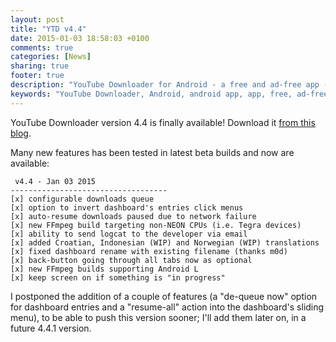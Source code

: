 ```yaml
---
layout: post
title: "YTD v4.4"
date: 2015-01-03 18:58:03 +0100
comments: true
categories: [News]
sharing: true
footer: true
description: "YouTube Downloader for Android - a free and ad-free app - new version"
keywords: "YouTube Downloader, Android, android app, app, free, ad-free, no ads, dentex, video, YouTube, downloader, ffmpeg, audio, music, video, extraction, mp3, easy, dentex, 1080p, 720p, HD, 3gp, webm, mp4, m4a, ogg, flv"
---
```

YouTube Downloader version 4.4 is finally available! Download it [from this blog](http://dentex.github.io/files/apk/latest/dentex.youtube.downloader.apk).

Many new features has been tested in latest beta builds and now are available:

     v4.4 - Jan 03 2015
    -----------------------------------
    [x] configurable downloads queue
    [x] option to invert dashboard's entries click menus
    [x] auto-resume downloads paused due to network failure
    [x] new FFmpeg build targeting non-NEON CPUs (i.e. Tegra devices)
    [x] ability to send logcat to the developer via email
    [x] added Croatian, Indonesian (WIP) and Norwegian (WIP) translations
    [x] fixed dashboard rename with existing filename (thanks m0d)
    [x] back-button going through all tabs now as optional
    [x] new FFmpeg builds supporting Android L
    [x] keep screen on if something is "in progress"

I postponed the addition of a couple of features (a "de-queue now" option for dashboard entries and a "resume-all" action into the dashboard's sliding menu), to be able to push this version sooner; I'll add them later on, in a future 4.4.1 version.

